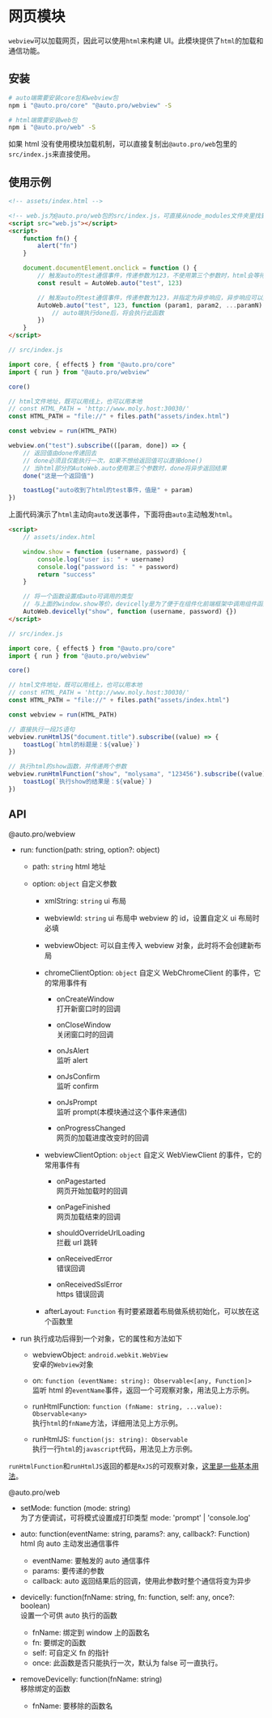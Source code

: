 # 网页模块

`webview`可以加载网页，因此可以使用`html`来构建 UI。此模块提供了`html`的加载和通信功能。

## 安装

```bash
# auto端需要安装core包和webview包
npm i "@auto.pro/core" "@auto.pro/webview" -S

# html端需要安装web包
npm i "@auto.pro/web" -S

```

如果 html 没有使用模块加载机制，可以直接复制出`@auto.pro/web`包里的`src/index.js`来直接使用。

## 使用示例

```html
<!-- assets/index.html -->

<!-- web.js为@auto.pro/web包的src/index.js，可直接从node_modules文件夹里找到 -->
<script src="web.js"></script>
<script>
    function fn() {
        alert("fn")
    }

    document.documentElement.onclick = function () {
        // 触发auto的test通信事件，传递参数为123，不使用第三个参数时，html会等待auto的结果
        const result = AutoWeb.auto("test", 123)

        // 触发auto的test通信事件，传递参数为123，并指定为异步响应，异步响应可以接收到多个参数
        AutoWeb.auto("test", 123, function (param1, param2, ...paramN) {
            // auto端执行done后，将会执行此函数
        })
    }
</script>
```

```javascript
// src/index.js

import core, { effect$ } from "@auto.pro/core"
import { run } from "@auto.pro/webview"

core()

// html文件地址，既可以用线上，也可以用本地
// const HTML_PATH = 'http://www.moly.host:30030/'
const HTML_PATH = "file://" + files.path("assets/index.html")

const webview = run(HTML_PATH)

webview.on("test").subscribe(([param, done]) => {
    // 返回值由done传递回去
    // done必须且仅能执行一次，如果不想给返回值可以直接done()
    // 当html部分的AutoWeb.auto使用第三个参数时，done将异步返回结果
    done("这是一个返回值")

    toastLog("auto收到了html的test事件，值是" + param)
})
```

上面代码演示了`html`主动向`auto`发送事件，下面将由`auto`主动触发`html`。

```html
<script>
    // assets/index.html

    window.show = function (username, password) {
        console.log("user is: " + username)
        console.log("password is: " + password)
        return "success"
    }

    // 将一个函数设置成auto可调用的类型
    // 与上面的window.show等价，devicelly是为了便于在组件化前端框架中调用组件函数
    AutoWeb.devicelly("show", function (username, password) {})
</script>
```

```javascript
// src/index.js

import core, { effect$ } from "@auto.pro/core"
import { run } from "@auto.pro/webview"

core()

// html文件地址，既可以用线上，也可以用本地
// const HTML_PATH = 'http://www.moly.host:30030/'
const HTML_PATH = "file://" + files.path("assets/index.html")

const webview = run(HTML_PATH)

// 直接执行一段JS语句
webview.runHtmlJS("document.title").subscribe((value) => {
    toastLog(`html的标题是：${value}`)
})

// 执行html的show函数，并传递两个参数
webview.runHtmlFunction("show", "molysama", "123456").subscribe((value) => {
    toastLog(`执行show的结果是：${value}`)
})
```

## API

@auto.pro/webview

-   run: function(path: string, option?: object)

    -   path: `string` html 地址
    -   option: `object` 自定义参数

        -   xmlString: `string` ui 布局
        -   webviewId: `string` ui 布局中 webview 的 id，设置自定义 ui 布局时必填
        -   webviewObject: 可以自主传入 webview 对象，此时将不会创建新布局
        -   chromeClientOption: `object` 自定义 WebChromeClient 的事件，它的常用事件有

            -   onCreateWindow  
                打开新窗口时的回调

            -   onCloseWindow  
                关闭窗口时的回调

            -   onJsAlert  
                监听 alert

            -   onJsConfirm  
                监听 confirm

            -   onJsPrompt  
                监听 prompt(本模块通过这个事件来通信)

            -   onProgressChanged  
                网页的加载进度改变时的回调

        -   webviewClientOption: `object` 自定义 WebViewClient 的事件，它的常用事件有

            -   onPagestarted  
                网页开始加载时的回调

            -   onPageFinished  
                网页加载结束的回调

            -   shouldOverrideUrlLoading  
                拦截 url 跳转

            -   onReceivedError  
                错误回调

            -   onReceivedSslError  
                https 错误回调

        -   afterLayout: `Function` 有时要紧跟着布局做系统初始化，可以放在这个函数里

-   run 执行成功后得到一个对象，它的属性和方法如下

    -   webviewObject: `android.webkit.WebView`  
        安卓的`Webview`对象

    -   on: `function (eventName: string): Observable<[any, Function]>`  
        监听 html 的`eventName`事件，返回一个可观察对象，用法见上方示例。

    -   runHtmlFunction: `function (fnName: string, ...value): Observable<any>`  
        执行`html`的`fnName`方法，详细用法见上方示例。

    -   runHtmlJS: `function(js: string): Observable`  
        执行一行`html`的`javascript`代码，用法见上方示例。

`runHtmlFunction`和`runHtmlJS`返回的都是`RxJS`的可观察对象，[这里是一些基本用法](/example/ob)。

@auto.pro/web

-   setMode: function (mode: string)  
    为了方便调试，可将模式设置成打印类型
    mode: 'prompt' | 'console.log'

-   auto: function(eventName: string, params?: any, callback?: Function)  
     html 向 auto 主动发出通信事件
    -   eventName: 要触发的 auto 通信事件
    -   params: 要传递的参数
    -   callback: auto 返回结果后的回调，使用此参数时整个通信将变为异步
-   devicelly: function(fnName: string, fn: function, self: any, once?: boolean)  
     设置一个可供 auto 执行的函数
    -   fnName: 绑定到 window 上的函数名
    -   fn: 要绑定的函数
    -   self: 可自定义 fn 的指针
    -   once: 此函数是否只能执行一次，默认为 false 可一直执行。
-   removeDevicelly: function(fnName: string)  
     移除绑定的函数
    -   fnName: 要移除的函数名
